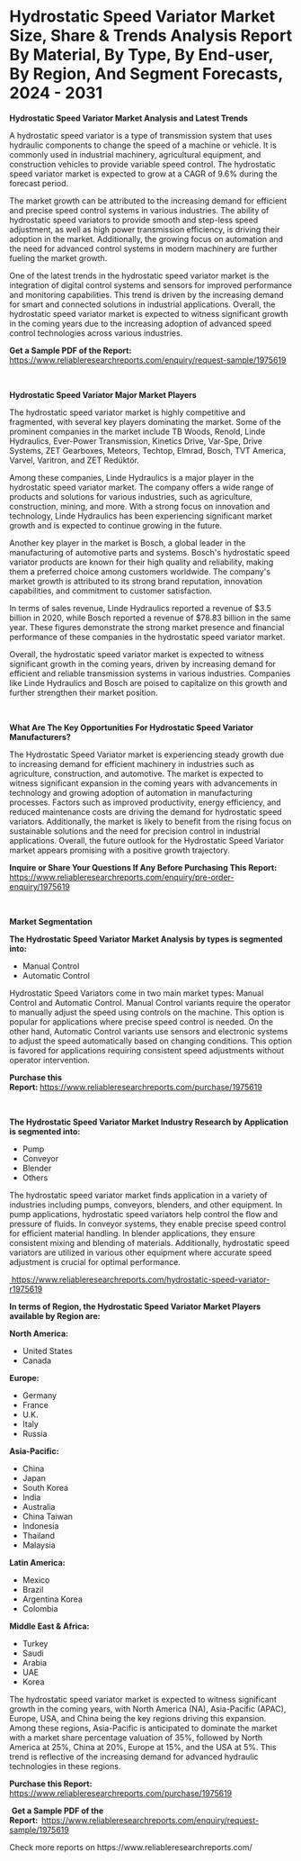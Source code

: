 <p><h1>Hydrostatic Speed Variator Market Size, Share & Trends Analysis Report By Material, By Type, By End-user, By Region, And Segment Forecasts, 2024 - 2031</h1></p><p><strong>Hydrostatic Speed Variator Market Analysis and Latest Trends</strong></p>
<p><p>A hydrostatic speed variator is a type of transmission system that uses hydraulic components to change the speed of a machine or vehicle. It is commonly used in industrial machinery, agricultural equipment, and construction vehicles to provide variable speed control. The hydrostatic speed variator market is expected to grow at a CAGR of 9.6% during the forecast period.</p><p>The market growth can be attributed to the increasing demand for efficient and precise speed control systems in various industries. The ability of hydrostatic speed variators to provide smooth and step-less speed adjustment, as well as high power transmission efficiency, is driving their adoption in the market. Additionally, the growing focus on automation and the need for advanced control systems in modern machinery are further fueling the market growth.</p><p>One of the latest trends in the hydrostatic speed variator market is the integration of digital control systems and sensors for improved performance and monitoring capabilities. This trend is driven by the increasing demand for smart and connected solutions in industrial applications. Overall, the hydrostatic speed variator market is expected to witness significant growth in the coming years due to the increasing adoption of advanced speed control technologies across various industries.</p></p>
<p><strong>Get a Sample PDF of the Report:&nbsp;</strong> <a href="https://www.reliableresearchreports.com/enquiry/request-sample/1975619">https://www.reliableresearchreports.com/enquiry/request-sample/1975619</a></p>
<p>&nbsp;</p>
<p><strong>Hydrostatic Speed Variator Major Market Players</strong></p>
<p><p>The hydrostatic speed variator market is highly competitive and fragmented, with several key players dominating the market. Some of the prominent companies in the market include TB Woods, Renold, Linde Hydraulics, Ever-Power Transmission, Kinetics Drive, Var-Spe, Drive Systems, ZET Gearboxes, Meteors, Techtop, Elmrad, Bosch, TVT America, Varvel, Varitron, and ZET Redüktör.</p><p>Among these companies, Linde Hydraulics is a major player in the hydrostatic speed variator market. The company offers a wide range of products and solutions for various industries, such as agriculture, construction, mining, and more. With a strong focus on innovation and technology, Linde Hydraulics has been experiencing significant market growth and is expected to continue growing in the future.</p><p>Another key player in the market is Bosch, a global leader in the manufacturing of automotive parts and systems. Bosch's hydrostatic speed variator products are known for their high quality and reliability, making them a preferred choice among customers worldwide. The company's market growth is attributed to its strong brand reputation, innovation capabilities, and commitment to customer satisfaction.</p><p>In terms of sales revenue, Linde Hydraulics reported a revenue of $3.5 billion in 2020, while Bosch reported a revenue of $78.83 billion in the same year. These figures demonstrate the strong market presence and financial performance of these companies in the hydrostatic speed variator market.</p><p>Overall, the hydrostatic speed variator market is expected to witness significant growth in the coming years, driven by increasing demand for efficient and reliable transmission systems in various industries. Companies like Linde Hydraulics and Bosch are poised to capitalize on this growth and further strengthen their market position.</p></p>
<p>&nbsp;</p>
<p><strong>What Are The Key Opportunities For Hydrostatic Speed Variator Manufacturers?</strong></p>
<p><p>The Hydrostatic Speed Variator market is experiencing steady growth due to increasing demand for efficient machinery in industries such as agriculture, construction, and automotive. The market is expected to witness significant expansion in the coming years with advancements in technology and growing adoption of automation in manufacturing processes. Factors such as improved productivity, energy efficiency, and reduced maintenance costs are driving the demand for hydrostatic speed variators. Additionally, the market is likely to benefit from the rising focus on sustainable solutions and the need for precision control in industrial applications. Overall, the future outlook for the Hydrostatic Speed Variator market appears promising with a positive growth trajectory.</p></p>
<p><strong>Inquire or Share Your Questions If Any Before Purchasing This Report:</strong> <a href="https://www.reliableresearchreports.com/enquiry/pre-order-enquiry/1975619">https://www.reliableresearchreports.com/enquiry/pre-order-enquiry/1975619</a></p>
<p>&nbsp;</p>
<p><strong>Market Segmentation</strong></p>
<p><strong>The Hydrostatic Speed Variator Market Analysis by types is segmented into:</strong></p>
<p><ul><li>Manual Control</li><li>Automatic Control</li></ul></p>
<p><p>Hydrostatic Speed Variators come in two main market types: Manual Control and Automatic Control. Manual Control variants require the operator to manually adjust the speed using controls on the machine. This option is popular for applications where precise speed control is needed. On the other hand, Automatic Control variants use sensors and electronic systems to adjust the speed automatically based on changing conditions. This option is favored for applications requiring consistent speed adjustments without operator intervention.</p></p>
<p><strong>Purchase this Report:&nbsp;</strong><a href="https://www.reliableresearchreports.com/purchase/1975619">https://www.reliableresearchreports.com/purchase/1975619</a></p>
<p>&nbsp;</p>
<p><strong>The Hydrostatic Speed Variator Market Industry Research by Application is segmented into:</strong></p>
<p><ul><li>Pump</li><li>Conveyor</li><li>Blender</li><li>Others</li></ul></p>
<p><p>The hydrostatic speed variator market finds application in a variety of industries including pumps, conveyors, blenders, and other equipment. In pump applications, hydrostatic speed variators help control the flow and pressure of fluids. In conveyor systems, they enable precise speed control for efficient material handling. In blender applications, they ensure consistent mixing and blending of materials. Additionally, hydrostatic speed variators are utilized in various other equipment where accurate speed adjustment is crucial for optimal performance.</p></p>
<p><a href="https://www.reliableresearchreports.com/hydrostatic-speed-variator-r1975619">&nbsp;https://www.reliableresearchreports.com/hydrostatic-speed-variator-r1975619</a></p>
<p><strong>In terms of Region, the Hydrostatic Speed Variator Market Players available by Region are:</strong></p>
<p>
    <p> <strong> North America: </strong>
        <ul>
            <li>United States</li>
            <li>Canada</li>
        </ul>
        </p> 
    <p> <strong> Europe: </strong>
        <ul>
            <li>Germany</li>
            <li>France</li>
            <li>U.K.</li>
            <li>Italy</li>
            <li>Russia</li>
        </ul>
        </p> 
    <p> <strong> Asia-Pacific: </strong>
        <ul>
            <li>China</li>
            <li>Japan</li>
            <li>South Korea</li>
            <li>India</li>
            <li>Australia</li>
            <li>China Taiwan</li>
            <li>Indonesia</li>
            <li>Thailand</li>
            <li>Malaysia</li>
        </ul>
        </p> 
    <p> <strong> Latin America: </strong>
        <ul>
            <li>Mexico</li>
            <li>Brazil</li>
            <li>Argentina Korea</li>
            <li>Colombia</li>
        </ul>
        </p> 
    <p> <strong> Middle East & Africa: </strong>
        <ul>
            <li>Turkey</li>
            <li>Saudi</li>
            <li>Arabia</li>
            <li>UAE</li>
            <li>Korea</li>
        </ul>
    </p>
    </p>
<p><p>The hydrostatic speed variator market is expected to witness significant growth in the coming years, with North America (NA), Asia-Pacific (APAC), Europe, USA, and China being the key regions driving this expansion. Among these regions, Asia-Pacific is anticipated to dominate the market with a market share percentage valuation of 35%, followed by North America at 25%, China at 20%, Europe at 15%, and the USA at 5%. This trend is reflective of the increasing demand for advanced hydraulic technologies in these regions.</p></p>
<p><strong>Purchase this Report: </strong><a href="https://www.reliableresearchreports.com/purchase/1975619">https://www.reliableresearchreports.com/purchase/1975619</a></p>
<p>&nbsp;<strong>Get a Sample PDF of the Report:&nbsp;&nbsp;</strong><a href="https://www.reliableresearchreports.com/enquiry/request-sample/1975619">https://www.reliableresearchreports.com/enquiry/request-sample/1975619</a></p>
<p><strong></strong></p>
<p>Check more reports on https://www.reliableresearchreports.com/</p>